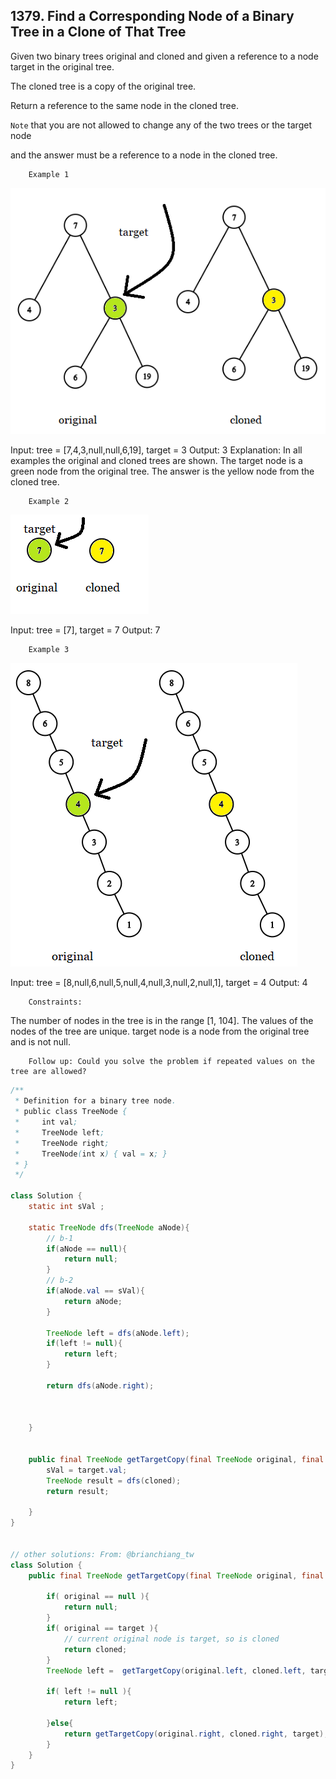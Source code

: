 ## 1379. Find a Corresponding Node of a Binary Tree in a Clone of That Tree

Given two binary trees original and cloned and given a reference to a node target in the original tree.

The cloned tree is a copy of the original tree.

Return a reference to the same node in the cloned tree.

`Note` that you are not allowed to change any of the two trees or the target node 

and the answer must be a reference to a node in the cloned tree.

        Example 1
  
![Example 1](e1.png)


  Input: tree = [7,4,3,null,null,6,19], target = 3
  Output: 3
  Explanation: In all examples the original and cloned trees are shown. 
         The target node is a green node from the original tree. The answer is the yellow node from the cloned tree.

        Example 2

![Example 2](e2.png)

  Input: tree = [7], target =  7
  Output: 7


        Example 3

![Example 3](e3.png)

  Input: tree = [8,null,6,null,5,null,4,null,3,null,2,null,1], target = 4
  Output: 4


        Constraints:

The number of nodes in the tree is in the range [1, 104].
The values of the nodes of the tree are unique.
target node is a node from the original tree and is not null.
 

        Follow up: Could you solve the problem if repeated values on the tree are allowed?

```java
/**
 * Definition for a binary tree node.
 * public class TreeNode {
 *     int val;
 *     TreeNode left;
 *     TreeNode right;
 *     TreeNode(int x) { val = x; }
 * }
 */

class Solution {
    static int sVal ;

    static TreeNode dfs(TreeNode aNode){
        // b-1
        if(aNode == null){
            return null;
        }
        // b-2
        if(aNode.val == sVal){
            return aNode;
        }

        TreeNode left = dfs(aNode.left);
        if(left != null){
            return left;
        }

        return dfs(aNode.right);

        
        
    }


    public final TreeNode getTargetCopy(final TreeNode original, final TreeNode cloned, final TreeNode target) {
        sVal = target.val;
        TreeNode result = dfs(cloned);
        return result;
        
    }
}


// other solutions: From: @brianchiang_tw
class Solution {
    public final TreeNode getTargetCopy(final TreeNode original, final TreeNode cloned, final TreeNode target) {

        if( original == null ){
            return null;
        }
        if( original == target ){
            // current original node is target, so is cloned
            return cloned;
        }
        TreeNode left =  getTargetCopy(original.left, cloned.left, target);
        
        if( left != null ){ 
            return left; 
        
        }else{
            return getTargetCopy(original.right, cloned.right, target);
        }       
    }
}
```
